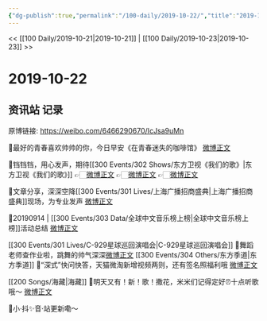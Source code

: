 ```yaml
---
{"dg-publish":true,"permalink":"/100-daily/2019-10-22/","title":"2019-10-22"}
---
```



<< [[100 Daily/2019-10-21\|2019-10-21]] | [[100 Daily/2019-10-23\|2019-10-23]] >>

# 2019-10-22

## 资讯站 记录

原博链接: https://weibo.com/6466290670/IcJsa9uMn

🌟最好的青春喜欢帅帅的你，今日早安《在青春迷失的咖啡馆》
[微博正文](https://m.weibo.cn/6466290670/4430110734071442)

🌟铛铛铛，用心发声，期待[[300 Events/302 Shows/东方卫视《我们的歌》\|东方卫视《我们的歌》]]
👉🏻[微博正文](https://m.weibo.cn/6466290670/4430135418014122)
👉🏻[微博正文](https://m.weibo.cn/6466290670/4430171895076754)
👉🏻[微博正文](https://m.weibo.cn/3211455932/4430187351329422)

🌟文章分享，深深空降[[300 Events/301 Lives/上海广播招商盛典\|上海广播招商盛典]]现场，为专业发声
[微博正文](https://m.weibo.cn/6466290670/4430157593100722)

🌟20190914 | [[300 Events/303 Data/全球中文音乐榜上榜\|全球中文音乐榜上榜]]活动总结
[微博正文](https://m.weibo.cn/6466290670/4430158842604175)

[[300 Events/301 Lives/C-929星球巡回演唱会\|C-929星球巡回演唱会]]
🌟舞蹈老师查作业啦，跳舞的帅气深深[微博正文](https://m.weibo.cn/6466290670/4430245572451236)
[[300 Events/304 Others/东方季道\|东方季道]]
🌟“深式”快问快答，天猫微淘新增视频两则，还有签名照福利哦
[微博正文](https://m.weibo.cn/6466290670/4430306565763522)

[[200 Songs/海藏\|海藏]]
🌟明天又有！新！歌！撒花，米米们记得定好⏰十点听歌哦～
[微博正文](https://m.weibo.cn/6466290670/4430334496120494)

🌟小·抖✨音·站更新嘞～
[](https://m.weibo.cn/6466290670/4430335439705346)

